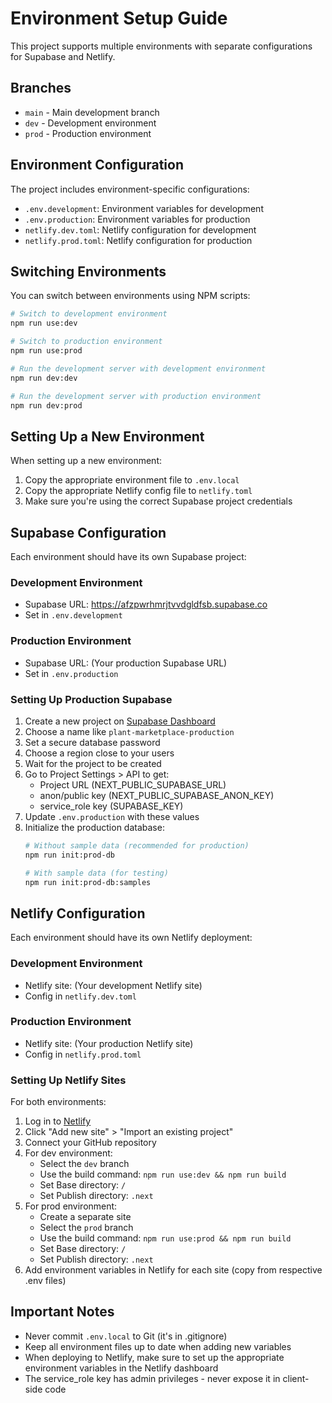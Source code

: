 # Environment Setup Guide

This project supports multiple environments with separate configurations for Supabase and Netlify.

## Branches

- `main` - Main development branch
- `dev` - Development environment
- `prod` - Production environment

## Environment Configuration

The project includes environment-specific configurations:

- `.env.development`: Environment variables for development
- `.env.production`: Environment variables for production
- `netlify.dev.toml`: Netlify configuration for development
- `netlify.prod.toml`: Netlify configuration for production

## Switching Environments

You can switch between environments using NPM scripts:

```bash
# Switch to development environment
npm run use:dev

# Switch to production environment
npm run use:prod

# Run the development server with development environment
npm run dev:dev

# Run the development server with production environment
npm run dev:prod
```

## Setting Up a New Environment

When setting up a new environment:

1. Copy the appropriate environment file to `.env.local`
2. Copy the appropriate Netlify config file to `netlify.toml`
3. Make sure you're using the correct Supabase project credentials

## Supabase Configuration

Each environment should have its own Supabase project:

### Development Environment
- Supabase URL: https://afzpwrhmrjtvvdgldfsb.supabase.co
- Set in `.env.development`

### Production Environment
- Supabase URL: (Your production Supabase URL)
- Set in `.env.production`

### Setting Up Production Supabase

1. Create a new project on [Supabase Dashboard](https://supabase.com/dashboard)
2. Choose a name like `plant-marketplace-production` 
3. Set a secure database password
4. Choose a region close to your users
5. Wait for the project to be created
6. Go to Project Settings > API to get:
   - Project URL (NEXT_PUBLIC_SUPABASE_URL)
   - anon/public key (NEXT_PUBLIC_SUPABASE_ANON_KEY)
   - service_role key (SUPABASE_KEY)
7. Update `.env.production` with these values
8. Initialize the production database:
   ```bash
   # Without sample data (recommended for production)
   npm run init:prod-db
   
   # With sample data (for testing)
   npm run init:prod-db:samples
   ```

## Netlify Configuration

Each environment should have its own Netlify deployment:

### Development Environment
- Netlify site: (Your development Netlify site)
- Config in `netlify.dev.toml`

### Production Environment
- Netlify site: (Your production Netlify site)
- Config in `netlify.prod.toml`

### Setting Up Netlify Sites

For both environments:

1. Log in to [Netlify](https://app.netlify.com/) 
2. Click "Add new site" > "Import an existing project"
3. Connect your GitHub repository
4. For dev environment:
   - Select the `dev` branch
   - Use the build command: `npm run use:dev && npm run build`
   - Set Base directory: `/`
   - Set Publish directory: `.next`
5. For prod environment:
   - Create a separate site
   - Select the `prod` branch
   - Use the build command: `npm run use:prod && npm run build`
   - Set Base directory: `/`
   - Set Publish directory: `.next`
6. Add environment variables in Netlify for each site (copy from respective .env files)

## Important Notes

- Never commit `.env.local` to Git (it's in .gitignore)
- Keep all environment files up to date when adding new variables
- When deploying to Netlify, make sure to set up the appropriate environment variables in the Netlify dashboard
- The service_role key has admin privileges - never expose it in client-side code 